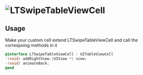 # ![LTSwipeTableViewCell](https://raw.githubusercontent.com/ltebean/LTSwipeTableViewCell/master/demo.gif)

## Usage

Make your custom cell extend LTSwipeTableViewCell and call the correspoing methods in it

```objective-c
@interface LTSwipeTableViewCell : UITableViewCell
-(void) addRightView:(UIView *) view;
-(void) animateBack;
@end
```